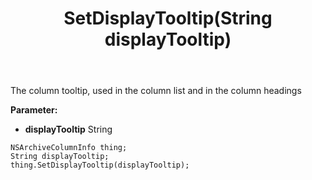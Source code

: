 ﻿---
uid: crmscript_ref_NSArchiveColumnInfo_SetDisplayTooltip
title: SetDisplayTooltip(String displayTooltip)
intellisense: NSArchiveColumnInfo.SetDisplayTooltip
keywords: NSArchiveColumnInfo, GetDisplayTooltip
so.topic: reference
---

The column tooltip, used in the column list and in the column headings

**Parameter:** 
 - **displayTooltip** String

```crmscript
NSArchiveColumnInfo thing;
String displayTooltip;
thing.SetDisplayTooltip(displayTooltip);
```

